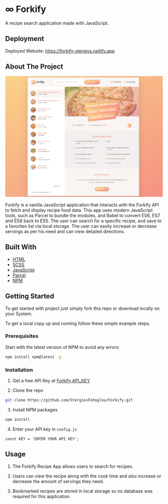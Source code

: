 # ∞ Forkify

A recipe search application made with JavaScript.

## Deployment

Deployed Website: https://forkify-stergios.netlify.app

## About The Project

[![forkify.png](/src/img/forkify.PNG)](https://forkify-stergios.netlify.app/)

Forkify is a vanilla JavaScript application that interacts with the Forkify API to fetch and display recipe food data. This app uses modern JavaScript tools, such as Parcel to bundle the modules, and Babel to convert ES6, ES7 and ES8 back to ES5. The user can search for a specific recipe, and save to a favorites list via local storage. The user can easily increase or decrease
servings as per his need and can view detailed directions.

## Built With

- [HTML](https://developer.mozilla.org/en-US/docs/Web/HTML)
- [SCSS](https://sass-lang.com/)
- [JavaScript](https://developer.mozilla.org/en-US/docs/Web/javascript)
- [Parcel](https://parceljs.org/)
- [NPM](https://www.npmjs.com/)

## Getting Started

To get started with project just simply fork this repo or download locally on your System.

To get a local copy up and running follow these simple example steps.

### Prerequisites

Start with the latest version of NPM to avoid any errors:

```sh
npm install npm@latest -g
```

### Installation

1. Get a free API Key at [Forkify API_KEY](https://forkify-api.herokuapp.com/v2)

2. Clone the repo

```sh
git clone https://github.com/StergiosFotoglou/Forkify.git
```

3. Install NPM packages

```sh
npm install
```

4. Enter your API key in `config.js`

```JS
const KEY = 'ENTER YOUR API KEY';
```

## Usage

1. The Forkify Recipe App allows users to search for recipes.

2. Users can view the recipe along with the cook time and also
   increase or decrease the amount of servings they need.

3. Bookmarked recipes are stored in local storage so no database was
   required for this application.
